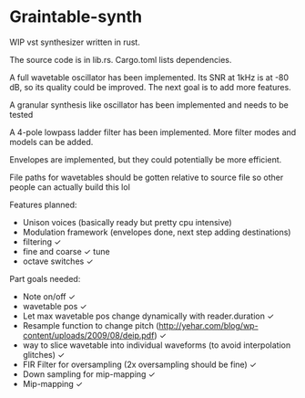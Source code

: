 # Graintable-synth
WIP vst synthesizer written in rust.

The source code is in lib.rs. Cargo.toml lists dependencies.

A full wavetable oscillator has been implemented. Its SNR at 1kHz is at -80 dB, so its quality could be improved. 
The next goal is to add more features.

A granular synthesis like oscillator has been implemented and needs to be tested 

A 4-pole lowpass ladder filter has been implemented. More filter modes and models can be added.

Envelopes are implemented, but they could potentially be more efficient.

File paths for wavetables should be gotten relative to source file so other people can actually build this lol



Features planned:
* Unison voices (basically ready but pretty cpu intensive)
* Modulation framework (envelopes done, next step adding destinations)
* filtering ✓
* fine and coarse ✓ tune
* octave switches ✓



Part goals needed:
* Note on/off ✓
* wavetable pos ✓
* Let max wavetable pos change dynamically with reader.duration ✓
* Resample function to change pitch (http://yehar.com/blog/wp-content/uploads/2009/08/deip.pdf) ✓
* way to slice wavetable into individual waveforms (to avoid interpolation glitches) ✓
* FIR Filter for oversampling (2x oversampling should be fine) ✓
* Down sampling for mip-mapping ✓ 
* Mip-mapping ✓


